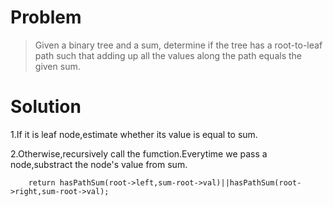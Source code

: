 # Problem  

> Given a binary tree and a sum, determine if the tree has a root-to-leaf path such that adding up all the values along the path equals the given sum.  

# Solution  

1.If it is leaf node,estimate whether its value is equal to sum.  

2.Otherwise,recursively call the fumction.Everytime we pass a node,substract the node's value from sum.  

		return hasPathSum(root->left,sum-root->val)||hasPathSum(root->right,sum-root->val);  


